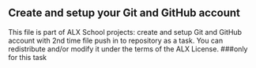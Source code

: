 ## Create and setup your Git and GitHub account

This file is part of ALX School projects: create and setup Git and GitHub account with 2nd time file push in to repository as a task. You can redistribute and/or modify it under the terms of the ALX License.
###only for this task
